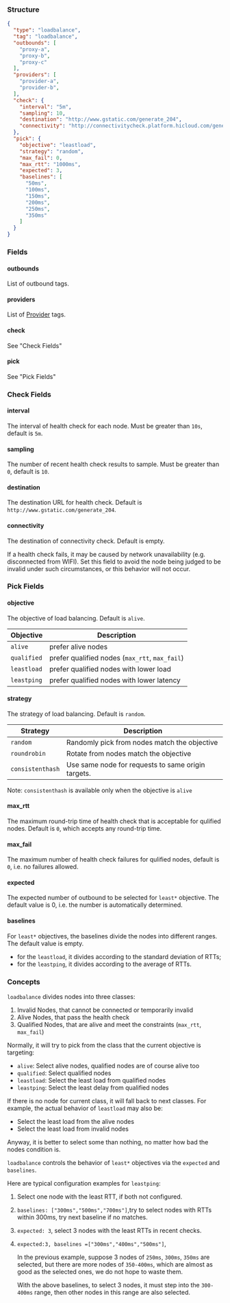 ### Structure

```json
{
  "type": "loadbalance",
  "tag": "loadbalance",
  "outbounds": [
    "proxy-a",
    "proxy-b",
    "proxy-c"
  ],
  "providers": [
    "provider-a",
    "provider-b",
  ],
  "check": {
    "interval": "5m",
    "sampling": 10,
    "destination": "http://www.gstatic.com/generate_204",
    "connectivity": "http://connectivitycheck.platform.hicloud.com/generate_204"
  },
  "pick": {
    "objective": "leastload",
    "strategy": "random",
    "max_fail": 0,
    "max_rtt": "1000ms",
    "expected": 3,
    "baselines": [
      "50ms",
      "100ms",
      "150ms",
      "200ms",
      "250ms",
      "350ms"
    ]
  }
}
```

### Fields

#### outbounds

List of outbound tags.

#### providers

List of [Provider](/configuration/provider) tags.

#### check

See "Check Fields"

#### pick

See "Pick Fields"

### Check Fields

#### interval

The interval of health check for each node. Must be greater than `10s`, default is `5m`.

#### sampling

The number of recent health check results to sample. Must be greater than `0`, default is `10`.

#### destination

The destination URL for health check. Default is `http://www.gstatic.com/generate_204`.

#### connectivity

The destination of connectivity check. Default is empty. 

If a health check fails, it may be caused by network unavailability (e.g. disconnected from WIFI). Set this field to avoid the node being judged to be invalid under such circumstances, or this behavior will not occur.

### Pick Fields

#### objective

The objective of load balancing. Default is `alive`.

| Objective   | Description                                     |
| ----------- | ----------------------------------------------- |
| `alive`     | prefer alive nodes                             |
| `qualified` | prefer qualified nodes (`max_rtt`, `max_fail`) |
| `leastload` | prefer qualified nodes with lower load         |
| `leastping` | prefer qualified nodes with lower latency      |

#### strategy

The strategy of load balancing. Default is `random`.

| Strategy         | Description                                        |
| ---------------- | -------------------------------------------------- |
| `random`         | Randomly pick from nodes match the objective       |
| `roundrobin`     | Rotate from nodes match the objective              |
| `consistenthash` | Use same node for requests to same origin targets. |

Note: `consistenthash` is available only when the objective is `alive`

#### max_rtt

The maximum round-trip time of health check that is acceptable for qulified nodes. Default is `0`, which accepts any round-trip time.

#### max_fail

The maximum number of health check failures for qulified nodes, default is `0`, i.e. no failures allowed.

#### expected

The expected number of outbound to be selected for `least*` objective. The default value is 0, i.e. the number is automatically determined.

#### baselines

For `least*` objectives, the baselines divide the nodes into different ranges. The default value is empty. 

- for the `leastload`, it divides according to the standard deviation of RTTs;
-  for the `leastping`, it divides according to the average of RTTs.

### Concepts

`loadbalance` divides nodes into three classes:

1. Invalid Nodes, that cannot be connected or temporarily invalid
2. Alive Nodes, that pass the health check
3. Qualified Nodes, that are alive and meet the constraints (`max_rtt`, `max_fail`)

Normally, it will try to pick from the class that the current objective is targeting:

- `alive`: Select alive nodes, qualified nodes are of course alive too
- `qualified`: Select qualified nodes
- `leastload`: Select the least load from qualified nodes
- `leastping`: Select the least delay from qualified nodes

If there is no node for current class, it will fall back to next classes. For example, the actual behavior of `leastload` may also be:

- Select the least load from the alive nodes
- Select the least load from invalid nodes

Anyway, it is better to select some than nothing, no matter how bad the nodes condition is.

`loadbalance` controls the behavior of `least*` objectives via the `expected` and `baselines`.

Here are typical configuration examples for `leastping`:

1. Select one node with the least RTT, if both not configured.

1. `baselines: ["300ms","500ms","700ms"]`,try to select nodes with RTTs within 300ms, try next baseline if no matches.

1. `expected: 3`, select 3 nodes with the least RTTs in recent checks.

1. `expected:3, baselines =["300ms","400ms","500ms"]`,

    In the previous example, suppose 3 nodes of `250ms`, `300ms`, `350ms` are selected, but there are more nodes of `350-400ms`, which are almost as good as the selected ones, we do not hope to waste them.

    With the above baselines, to select 3 nodes, it must step into the `300-400ms` range, then other nodes in this range are also selected.
